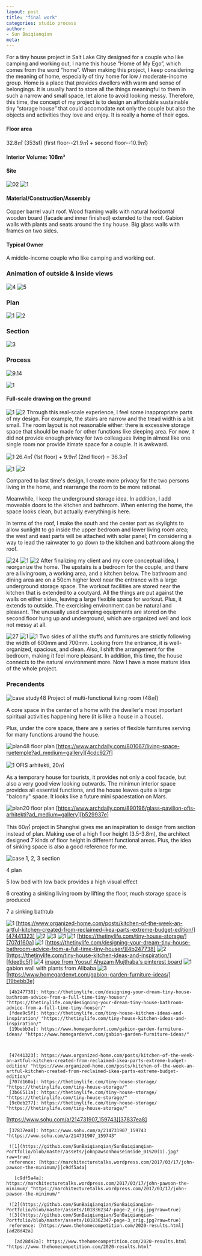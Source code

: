 ```yaml
---
layout: post
title: "final work"
categories: studio process
author:
- Sun Baiqianqian
meta:
---
```




For a tiny house project in Salt Lake City designed for a couple who like camping and working out, I name this house “Home of My Ego”, which comes from the word “home”. When making this project, I keep considering the meaning of home, especially of tiny home for low / moderate-income group. Home is a place that provides dwellers with warm and sense of belongings. It is usually hard to store all the things meaningful to them in such a narrow and small space, let alone to avoid looking messy. Therefore, this time, the concept of my project is to design an affordable sustainable tiny “storage house” that could accomodate not only the couple but also the objects and activities they love and enjoy. It is really a home of their egos.

 #### Floor area
32.8㎡ (353sf) (first floor--21.9㎡ + second floor--10.9㎡)

 #### Interior Volume: 108m³

 #### Site
![02](https://raw.githubusercontent.com/SunBaiqianqian/SunBaiqianqian-Portfolio/master/assets/site02.png)
![1](https://raw.githubusercontent.com/SunBaiqianqian/SunBaiqianqian-Portfolio/master/assets/2021-09-20222144.png)

 #### Material/Construction/Assembly
Copper barrel vault roof.
Wood framing walls with natural horizontal wooden board (facade and inner finished) extended to the roof.
Gabion walls with plants and seats around the tiny house.
Big glass walls with frames on two sides.

 #### Typical Owner
 A middle-income couple who like camping and working out.



 ### Animation of outside & inside views
![4](https://raw.githubusercontent.com/SunBaiqianqian/SunBaiqianqian-Portfolio/master/assets/outside.gif)
![5](https://raw.githubusercontent.com/SunBaiqianqian/SunBaiqianqian-Portfolio/master/assets/inside.gif)



 ### Plan
![1](https://raw.githubusercontent.com/SunBaiqianqian/SunBaiqianqian-Portfolio/master/assets/plan1-01.png)
![2](https://raw.githubusercontent.com/SunBaiqianqian/SunBaiqianqian-Portfolio/master/assets/plan2-01.png)

 ### Section
![3](https://raw.githubusercontent.com/SunBaiqianqian/SunBaiqianqian-Portfolio/master/assets/section-01.png)

 ### Process
![9.14](https://github.com/SunBaiqianqian/SunBaiqianqian-Portfolio/blob/master/assets/9.14%E6%96%B0plan%20section.jpg?raw=true)

![1](https://raw.githubusercontent.com/SunBaiqianqian/SunBaiqianqian-Portfolio/master/assets/9.17.jpg)

 #### Full-scale drawing on the ground
![1](https://raw.githubusercontent.com/SunBaiqianqian/SunBaiqianqian-Portfolio/master/assets/BaiqianqianSun_03first%20floor%2Bbasement%20plan.jpg)
![2](https://raw.githubusercontent.com/SunBaiqianqian/SunBaiqianqian-Portfolio/master/assets/BaiqianqianSun_03second%20floor%20plan.jpg)
Through this real-scale experience, I feel some inappropriate parts of my design. For example, the stairs are narrow and the tread width is a bit small. The room layout is not reasonable either: there is excessive storage space that should be made for other functions like sleeping area. For now, it did not provide enough privacy for two colleagues living in almost like one single room nor provide itimate space for a couple. It is awkward.

![1](https://raw.githubusercontent.com/SunBaiqianqian/SunBaiqianqian-Portfolio/master/assets/9.22.jpg)
26.4㎡ (1st floor) + 9.9㎡ (2nd floor) = 36.3㎡

![1](https://github.com/SunBaiqianqian/SunBaiqianqian-Portfolio/blob/master/assets/ViewCapture20210923_002439.jpg?raw=true)
![2](https://github.com/SunBaiqianqian/SunBaiqianqian-Portfolio/blob/master/assets/ViewCapture20210923_002847.jpg?raw=true)

Compared to last time's design, I create more privacy for the two persons living in the home, and rearrange the room to be more rational.

Meanwhile, I keep the underground storage idea. In addition, I add moveable doors to the kitchen and bathroom. When entering the home, the space looks clean, but actually everything is here.

In terms of the roof, I make the south and the center part as skylights to allow sunlight to go inside the upper bedroom and lower living room area; the west and east parts will be attached with solar panel; I'm considering a way to lead the rainwater to go down to the kitchen and bathroom along the roof.

![24](https://github.com/SunBaiqianqian/SunBaiqianqian-Portfolio/blob/master/assets/9.24%E6%96%B0-01.png?raw=true)
![1](https://github.com/SunBaiqianqian/SunBaiqianqian-Portfolio/blob/master/assets/9.24-1.jpg?raw=true)
![2](https://github.com/SunBaiqianqian/SunBaiqianqian-Portfolio/blob/master/assets/9.24-2.jpg?raw=true)
After finalizing my client and my core conceptual idea, I reorganize the home. The upstairs is a bedroom for the couple, and there are a livingroom, a working area, and a kitchen below. The bathroom and dining area are on a 50cm higher level near the entrance with a large underground storage space. The workout facilities are stored near the kitchen that is extended to a coutyard. All the things are put against the walls on either sides, leaving a large flexible space for workout. Plus, it extends to outside. The exercising environment can be natural and pleasant. The unusually used camping equipments are stored on the second floor hung up and underground, which are organized well and look not messy at all.

![27](https://raw.githubusercontent.com/SunBaiqianqian/SunBaiqianqian-Portfolio/master/assets/9.27-01.png)
![1](https://raw.githubusercontent.com/SunBaiqianqian/SunBaiqianqian-Portfolio/master/assets/微信图片_20210930005345.jpg)
![1](https://raw.githubusercontent.com/SunBaiqianqian/SunBaiqianqian-Portfolio/master/assets/微信图片_202109300053451.jpg)
Two sides of all the stuffs and furnitures are strictly following the width of 600mm and 700mm. Looking from the entrance, it is well-organized, spacious, and clean. Also, I shift the arrangement for the bedroom, making it feel more pleasant. In addition, this time, the house connects to the natural environment more. Now I have a more mature idea of the whole project.



 ### Precendents
 ![case study48](https://github.com/SunBaiqianqian/SunBaiqianqian-Portfolio/blob/master/assets/case%20study48.jpg?raw=true)
 Project of multi-functional living room (48㎡)

 A core space in the center of a home with the dweller's most important spiritual activities happening here (it is like a house in a house).

 Plus, under the core space, there are a series of flexible furnitures serving for many functions around the house.

 ![plan48](https://github.com/SunBaiqianqian/SunBaiqianqian-Portfolio/blob/master/assets/plan119.jpg?raw=true)
 floor plan
 [https://www.archdaily.com/801067/living-space-ruetemple?ad_medium=gallery][4cdc927f]

   [4cdc927f]: https://www.archdaily.com/801067/living-space-ruetemple?ad_medium=gallery "https://www.archdaily.com/801067/living-space-ruetemple?ad_medium=gallery"


 ![1](https://github.com/SunBaiqianqian/SunBaiqianqian-Portfolio/blob/master/assets/1.jpg?raw=true)
 OFIS arhitekti, 20㎡

 As a temporary house for tourists, it provides not only a cool facade, but also a very good view looking outwards. The minimun interior space provides all essential functions, and the house leaves quite a large "balcony" space. It looks like a future mini spacestation on Mars.

 ![plan20](https://github.com/SunBaiqianqian/SunBaiqianqian-Portfolio/blob/master/assets/1520515702726532.jpg?raw=true)
 floor plan
 [https://www.archdaily.com/890196/glass-pavilion-ofis-arhitekti?ad_medium=gallery][b529937e]

   [b529937e]: https://www.archdaily.com/890196/glass-pavilion-ofis-arhitekti?ad_medium=gallery "https://www.archdaily.com/890196/glass-pavilion-ofis-arhitekti?ad_medium=gallery"

   This 60㎡ project in Shanghai gives me an inspiration to design from section instead of plan. Making use of a high floor height (3.5-3.8m), the architect designed 7 kinds of floor height in different functional areas. Plus, the idea of sinking space is also a good reference for me.

   ![case](https://github.com/SunBaiqianqian/SunBaiqianqian-Portfolio/blob/master/assets/%E4%B8%8B%E6%B2%89%E5%BC%8F.jpg?raw=true)
   1, 2, 3 section

   4 plan

   5 low bed with low back provides a high visual effect

   6 creating a sinking livingroom by lifting the floor, much storage space is produced

   7 a sinking bathtub

   ![1](https://raw.githubusercontent.com/SunBaiqianqian/SunBaiqianqian-Portfolio/master/assets/tiny-house-kitchen-storage-ideas.jpg)
   [https://www.organized-home.com/posts/kitchen-of-the-week-an-artful-kitchen-created-from-reclaimed-ikea-parts-extreme-budget-edition/][47441323]
   ![2](https://raw.githubusercontent.com/SunBaiqianqian/SunBaiqianqian-Portfolio/master/assets/hidden-closet-in-tiny-home.jpg)
   ![3](https://raw.githubusercontent.com/SunBaiqianqian/SunBaiqianqian-Portfolio/master/assets/using-walls-as-storage-in-tiny-house.jpg)
   ![1](https://raw.githubusercontent.com/SunBaiqianqian/SunBaiqianqian-Portfolio/master/assets/under-floor-storage-space.jpg)
   ![1](https://raw.githubusercontent.com/SunBaiqianqian/SunBaiqianqian-Portfolio/master/assets/Bench-Seat-Storage-for-a-tiny-house.jpg)
   [https://thetinylife.com/tiny-house-storage/][707d160a]
   ![1](https://raw.githubusercontent.com/SunBaiqianqian/SunBaiqianqian-Portfolio/master/assets/pull-out-bathroom-organizers.jpg)
   [https://thetinylife.com/designing-your-dream-tiny-house-bathroom-advice-from-a-full-time-tiny-houser/][4b247738]
   ![2](https://raw.githubusercontent.com/SunBaiqianqian/SunBaiqianqian-Portfolio/master/assets/tiny-house-kichen-knife-storage.jpg)
   [https://thetinylife.com/tiny-house-kitchen-ideas-and-inspiration/][fdee9c5f]
   ![4](https://i.pinimg.com/originals/c2/f1/c5/c2f1c5dd2c0070488785a664c7bd3411.jpg)
   [image from Yoosuf Ahuzam Mujthaba's pinterest board](https://www.pinterest.com/ahuzammujthaba/_saved/)
   ![1](https://sc01.alicdn.com/kf/HTB1ZvV7X3vGK1Jjy0Feq6xYupXaJ/Factory-low-price-gabion-basket-gabion-stone.jpg)
   gabion wall with plants from Alibaba
   ![3](https://www.homegardenvt.com/wp-content/uploads/2020/05/Gabion-Garden-Furniture-2.jpg)
   [https://www.homegardenvt.com/gabion-garden-furniture-ideas/][19bebb3e]

     [4b247738]: https://thetinylife.com/designing-your-dream-tiny-house-bathroom-advice-from-a-full-time-tiny-houser/ "https://thetinylife.com/designing-your-dream-tiny-house-bathroom-advice-from-a-full-time-tiny-houser/"
     [fdee9c5f]: https://thetinylife.com/tiny-house-kitchen-ideas-and-inspiration/ "https://thetinylife.com/tiny-house-kitchen-ideas-and-inspiration/"
     [19bebb3e]: https://www.homegardenvt.com/gabion-garden-furniture-ideas/ "https://www.homegardenvt.com/gabion-garden-furniture-ideas/"



     [47441323]: https://www.organized-home.com/posts/kitchen-of-the-week-an-artful-kitchen-created-from-reclaimed-ikea-parts-extreme-budget-edition/ "https://www.organized-home.com/posts/kitchen-of-the-week-an-artful-kitchen-created-from-reclaimed-ikea-parts-extreme-budget-edition/"
     [707d160a]: https://thetinylife.com/tiny-house-storage/ "https://thetinylife.com/tiny-house-storage/"
     [3b66511a]: https://thetinylife.com/tiny-house-storage/ "https://thetinylife.com/tiny-house-storage/"
     [9c0eb277]: https://thetinylife.com/tiny-house-storage/ "https://thetinylife.com/tiny-house-storage/"


   [https://www.sohu.com/a/214731907_159743][37837ea8]

     [37837ea8]: https://www.sohu.com/a/214731907_159743 "https://www.sohu.com/a/214731907_159743"

     ![1](https://github.com/SunBaiqianqian/SunBaiqianqian-Portfolio/blob/master/assets/johnpawsonhouseinside_01%20(1).jpg?raw=true)
     reference: [https://marchitecturetalks.wordpress.com/2017/03/17/john-pawson-the-minimum/][c9df5a4a]

       [c9df5a4a]: https://marchitecturetalks.wordpress.com/2017/03/17/john-pawson-the-minimum/ "https://marchitecturetalks.wordpress.com/2017/03/17/john-pawson-the-minimum/"

     ![2](https://github.com/SunBaiqianqian/SunBaiqianqian-Portfolio/blob/master/assets/1018362347-page-2_orig.jpg?raw=true)
     ![3](https://github.com/SunBaiqianqian/SunBaiqianqian-Portfolio/blob/master/assets/1018362347-page-3_orig.jpg?raw=true)
     reference: [https://www.thehomecompetition.com/2020-results.html][ad28d42a]

       [ad28d42a]: https://www.thehomecompetition.com/2020-results.html "https://www.thehomecompetition.com/2020-results.html"
